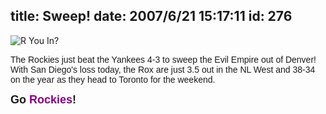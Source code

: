 title: Sweep!
date: 2007/6/21 15:17:11
id: 276
---
![R You In?](/journal_images/RYouIn-journal.jpg)

<font face="Arial">The Rockies just beat the Yankees 4-3 to sweep the Evil Empire out of Denver!  With San Diego's loss today, the Rox are just 3.5 out in the NL West and 38-34 on the year as they head to Toronto for the weekend.</font>

<font face="Arial"><font size="4">**Go <font color="#800080">Rockies</font>!**</font></font>